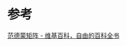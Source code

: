 

# 参考
[范德蒙矩阵 - 维基百科，自由的百科全书](https://zh.wikipedia.org/wiki/%E8%8C%83%E5%BE%B7%E8%92%99%E7%9F%A9%E9%99%A3)
